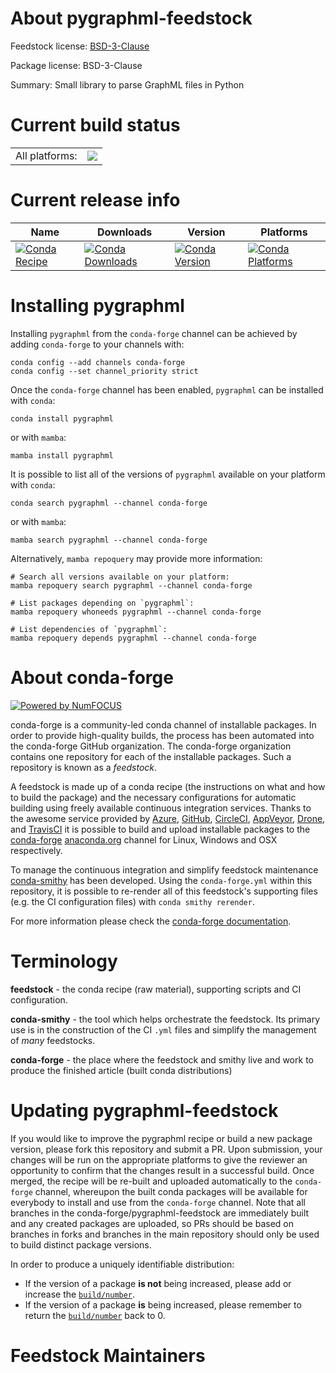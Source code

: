 About pygraphml-feedstock
=========================

Feedstock license: [BSD-3-Clause](https://github.com/conda-forge/pygraphml-feedstock/blob/main/LICENSE.txt)



Package license: BSD-3-Clause

Summary: Small library to parse GraphML files in Python

Current build status
====================


<table><tr><td>All platforms:</td>
    <td>
      <a href="https://dev.azure.com/conda-forge/feedstock-builds/_build/latest?definitionId=5250&branchName=main">
        <img src="https://dev.azure.com/conda-forge/feedstock-builds/_apis/build/status/pygraphml-feedstock?branchName=main">
      </a>
    </td>
  </tr>
</table>

Current release info
====================

| Name | Downloads | Version | Platforms |
| --- | --- | --- | --- |
| [![Conda Recipe](https://img.shields.io/badge/recipe-pygraphml-green.svg)](https://anaconda.org/conda-forge/pygraphml) | [![Conda Downloads](https://img.shields.io/conda/dn/conda-forge/pygraphml.svg)](https://anaconda.org/conda-forge/pygraphml) | [![Conda Version](https://img.shields.io/conda/vn/conda-forge/pygraphml.svg)](https://anaconda.org/conda-forge/pygraphml) | [![Conda Platforms](https://img.shields.io/conda/pn/conda-forge/pygraphml.svg)](https://anaconda.org/conda-forge/pygraphml) |

Installing pygraphml
====================

Installing `pygraphml` from the `conda-forge` channel can be achieved by adding `conda-forge` to your channels with:

```
conda config --add channels conda-forge
conda config --set channel_priority strict
```

Once the `conda-forge` channel has been enabled, `pygraphml` can be installed with `conda`:

```
conda install pygraphml
```

or with `mamba`:

```
mamba install pygraphml
```

It is possible to list all of the versions of `pygraphml` available on your platform with `conda`:

```
conda search pygraphml --channel conda-forge
```

or with `mamba`:

```
mamba search pygraphml --channel conda-forge
```

Alternatively, `mamba repoquery` may provide more information:

```
# Search all versions available on your platform:
mamba repoquery search pygraphml --channel conda-forge

# List packages depending on `pygraphml`:
mamba repoquery whoneeds pygraphml --channel conda-forge

# List dependencies of `pygraphml`:
mamba repoquery depends pygraphml --channel conda-forge
```


About conda-forge
=================

[![Powered by
NumFOCUS](https://img.shields.io/badge/powered%20by-NumFOCUS-orange.svg?style=flat&colorA=E1523D&colorB=007D8A)](https://numfocus.org)

conda-forge is a community-led conda channel of installable packages.
In order to provide high-quality builds, the process has been automated into the
conda-forge GitHub organization. The conda-forge organization contains one repository
for each of the installable packages. Such a repository is known as a *feedstock*.

A feedstock is made up of a conda recipe (the instructions on what and how to build
the package) and the necessary configurations for automatic building using freely
available continuous integration services. Thanks to the awesome service provided by
[Azure](https://azure.microsoft.com/en-us/services/devops/), [GitHub](https://github.com/),
[CircleCI](https://circleci.com/), [AppVeyor](https://www.appveyor.com/),
[Drone](https://cloud.drone.io/welcome), and [TravisCI](https://travis-ci.com/)
it is possible to build and upload installable packages to the
[conda-forge](https://anaconda.org/conda-forge) [anaconda.org](https://anaconda.org/)
channel for Linux, Windows and OSX respectively.

To manage the continuous integration and simplify feedstock maintenance
[conda-smithy](https://github.com/conda-forge/conda-smithy) has been developed.
Using the ``conda-forge.yml`` within this repository, it is possible to re-render all of
this feedstock's supporting files (e.g. the CI configuration files) with ``conda smithy rerender``.

For more information please check the [conda-forge documentation](https://conda-forge.org/docs/).

Terminology
===========

**feedstock** - the conda recipe (raw material), supporting scripts and CI configuration.

**conda-smithy** - the tool which helps orchestrate the feedstock.
                   Its primary use is in the construction of the CI ``.yml`` files
                   and simplify the management of *many* feedstocks.

**conda-forge** - the place where the feedstock and smithy live and work to
                  produce the finished article (built conda distributions)


Updating pygraphml-feedstock
============================

If you would like to improve the pygraphml recipe or build a new
package version, please fork this repository and submit a PR. Upon submission,
your changes will be run on the appropriate platforms to give the reviewer an
opportunity to confirm that the changes result in a successful build. Once
merged, the recipe will be re-built and uploaded automatically to the
`conda-forge` channel, whereupon the built conda packages will be available for
everybody to install and use from the `conda-forge` channel.
Note that all branches in the conda-forge/pygraphml-feedstock are
immediately built and any created packages are uploaded, so PRs should be based
on branches in forks and branches in the main repository should only be used to
build distinct package versions.

In order to produce a uniquely identifiable distribution:
 * If the version of a package **is not** being increased, please add or increase
   the [``build/number``](https://docs.conda.io/projects/conda-build/en/latest/resources/define-metadata.html#build-number-and-string).
 * If the version of a package **is** being increased, please remember to return
   the [``build/number``](https://docs.conda.io/projects/conda-build/en/latest/resources/define-metadata.html#build-number-and-string)
   back to 0.

Feedstock Maintainers
=====================


